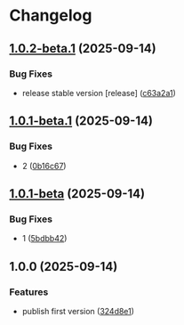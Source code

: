 # Changelog

## [1.0.2-beta.1](https://github.com/li-yechao/test-release-please-yc/compare/test-release-please-yc-a-v1.0.1-beta.1...test-release-please-yc-a-v1.0.2-beta.1) (2025-09-14)


### Bug Fixes

* release stable version [release] ([c63a2a1](https://github.com/li-yechao/test-release-please-yc/commit/c63a2a1c08721556898e2183d2b3233c8ade76e1))

## [1.0.1-beta.1](https://github.com/li-yechao/test-release-please-yc/compare/test-release-please-yc-a-v1.0.1-beta...test-release-please-yc-a-v1.0.1-beta.1) (2025-09-14)


### Bug Fixes

* 2 ([0b16c67](https://github.com/li-yechao/test-release-please-yc/commit/0b16c67d4146a6f1cbe56325f87a17421de5183a))

## [1.0.1-beta](https://github.com/li-yechao/test-release-please-yc/compare/test-release-please-yc-a-v1.0.0...test-release-please-yc-a-v1.0.1-beta) (2025-09-14)


### Bug Fixes

* 1 ([5bdbb42](https://github.com/li-yechao/test-release-please-yc/commit/5bdbb42903630878e0d292264b339d6c28c2ff35))

## 1.0.0 (2025-09-14)


### Features

* publish first version ([324d8e1](https://github.com/li-yechao/test-release-please-yc/commit/324d8e1f1bd6cc4cba769410bf09319b1bc49a78))
